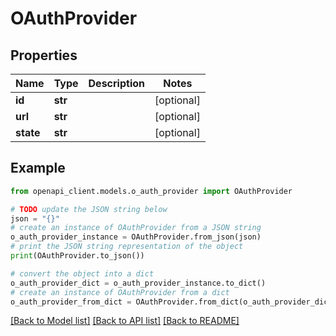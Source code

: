 # OAuthProvider


## Properties

Name | Type | Description | Notes
------------ | ------------- | ------------- | -------------
**id** | **str** |  | [optional] 
**url** | **str** |  | [optional] 
**state** | **str** |  | [optional] 

## Example

```python
from openapi_client.models.o_auth_provider import OAuthProvider

# TODO update the JSON string below
json = "{}"
# create an instance of OAuthProvider from a JSON string
o_auth_provider_instance = OAuthProvider.from_json(json)
# print the JSON string representation of the object
print(OAuthProvider.to_json())

# convert the object into a dict
o_auth_provider_dict = o_auth_provider_instance.to_dict()
# create an instance of OAuthProvider from a dict
o_auth_provider_from_dict = OAuthProvider.from_dict(o_auth_provider_dict)
```
[[Back to Model list]](../README.md#documentation-for-models) [[Back to API list]](../README.md#documentation-for-api-endpoints) [[Back to README]](../README.md)


